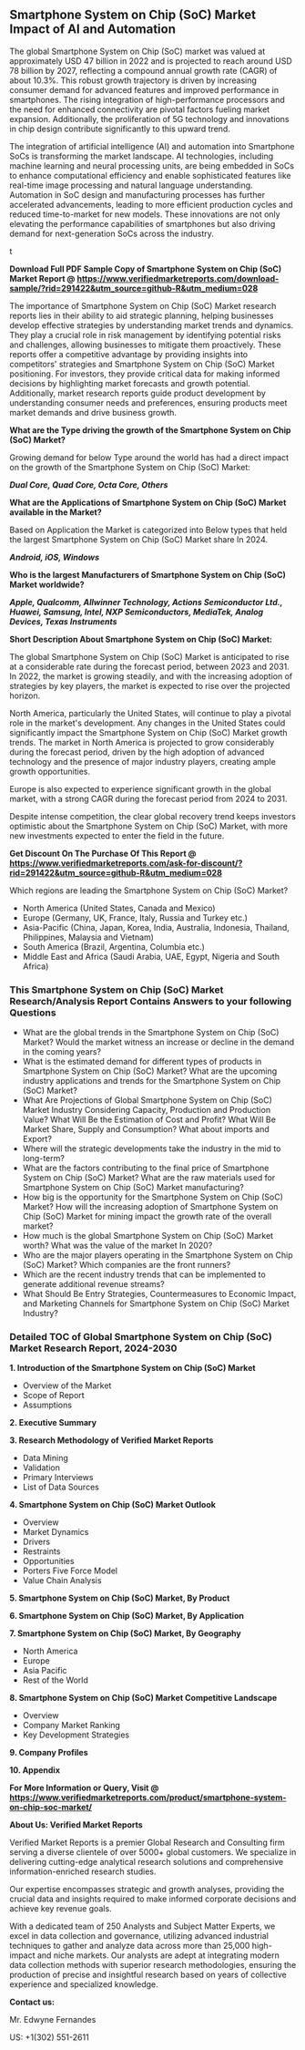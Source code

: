 <h2>Smartphone System on Chip (SoC) Market Impact of AI and Automation</h2><p>The global Smartphone System on Chip (SoC) market was valued at approximately USD 47 billion in 2022 and is projected to reach around USD 78 billion by 2027, reflecting a compound annual growth rate (CAGR) of about 10.3%. This robust growth trajectory is driven by increasing consumer demand for advanced features and improved performance in smartphones. The rising integration of high-performance processors and the need for enhanced connectivity are pivotal factors fueling market expansion. Additionally, the proliferation of 5G technology and innovations in chip design contribute significantly to this upward trend.</p><p>The integration of artificial intelligence (AI) and automation into Smartphone SoCs is transforming the market landscape. AI technologies, including machine learning and neural processing units, are being embedded in SoCs to enhance computational efficiency and enable sophisticated features like real-time image processing and natural language understanding. Automation in SoC design and manufacturing processes has further accelerated advancements, leading to more efficient production cycles and reduced time-to-market for new models. These innovations are not only elevating the performance capabilities of smartphones but also driving demand for next-generation SoCs across the industry.</p>t</p><p id="" class=""><strong>Download Full PDF Sample Copy of Smartphone System on Chip (SoC) Market Report @ <a href="https://www.verifiedmarketreports.com/download-sample/?rid=291422&utm_source=github-R&utm_medium=028" target="_blank">https://www.verifiedmarketreports.com/download-sample/?rid=291422&utm_source=github-R&utm_medium=028</a></strong></p><p>The importance of&nbsp;Smartphone System on Chip (SoC) Market research reports lies in their ability to aid strategic planning, helping businesses develop effective strategies by understanding market trends and dynamics. They play a crucial role in risk management by identifying potential risks and challenges, allowing businesses to mitigate them proactively. These reports offer a competitive advantage by providing insights into competitors' strategies and Smartphone System on Chip (SoC) Market positioning. For investors, they provide critical data for making informed decisions by highlighting market forecasts and growth potential. Additionally, market research reports guide product development by understanding consumer needs and preferences, ensuring products meet market demands and drive business growth.</p><p><strong>What are the&nbsp;Type driving the growth of the Smartphone System on Chip (SoC) Market?</strong></p><p id="" class="">Growing demand for below Type around the world has had a direct impact on the growth of the Smartphone System on Chip (SoC) Market:</p><em><strong>Dual Core, Quad Core, Octa Core, Others</strong></em></p><strong>What are the&nbsp;Applications&nbsp;of Smartphone System on Chip (SoC) Market available in the Market?</strong></p><p id="" class="">Based on Application the Market is categorized into Below types that held the largest Smartphone System on Chip (SoC) Market share In 2024.</p><em><strong>Android, iOS, Windows</strong></em></p><strong>Who is the largest Manufacturers of Smartphone System on Chip (SoC) Market worldwide?</strong></p><p><em><strong>Apple, Qualcomm, Allwinner Technology, Actions Semiconductor Ltd., Huawei, Samsung, Intel, NXP Semiconductors, MediaTek, Analog Devices, Texas Instruments</strong></em></p><p id="" class=""><strong>Short Description About Smartphone System on Chip (SoC) Market:</strong></p><p>The global Smartphone System on Chip (SoC) Market is anticipated to rise at a considerable rate during the forecast period, between 2023 and 2031. In 2022, the market is growing steadily, and with the increasing adoption of strategies by key players, the market is expected to rise over the projected horizon.</p><p>North America, particularly the United States, will continue to play a pivotal role in the market's development. Any changes in the United States could significantly impact the Smartphone System on Chip (SoC) Market growth trends. The market in North America is projected to grow considerably during the forecast period, driven by the high adoption of advanced technology and the presence of major industry players, creating ample growth opportunities.</p><p>Europe is also expected to experience significant growth in the global market, with a strong CAGR during the forecast period from 2024 to 2031.</p><p>Despite intense competition, the clear global recovery trend keeps investors optimistic about the Smartphone System on Chip (SoC) Market, with more new investments expected to enter the field in the future.</p><p id="" class=""><strong>Get Discount On The Purchase Of This Report @ <a href="https://www.verifiedmarketreports.com/ask-for-discount/?rid=291422&utm_source=github-R&utm_medium=028" target="_blank">https://www.verifiedmarketreports.com/ask-for-discount/?rid=291422&utm_source=github-R&utm_medium=028</a></strong></p>Which regions are leading the Smartphone System on Chip (SoC) Market?</p><ul><li>North America (United States, Canada and Mexico)</li><li>Europe (Germany, UK, France, Italy, Russia and Turkey etc.)</li><li>Asia-Pacific (China, Japan, Korea, India, Australia, Indonesia, Thailand, Philippines, Malaysia and Vietnam)</li><li>South America (Brazil, Argentina, Columbia etc.)</li><li>Middle East and Africa (Saudi Arabia, UAE, Egypt, Nigeria and South Africa)</li></ul><h3 id="" class="">This Smartphone System on Chip (SoC) Market Research/Analysis Report Contains Answers to your following Questions</h3><ul><li>What are the global trends in the Smartphone System on Chip (SoC) Market? Would the market witness an increase or decline in the demand in the coming years?</li><li>What is the estimated demand for different types of products in Smartphone System on Chip (SoC) Market? What are the upcoming industry applications and trends for the Smartphone System on Chip (SoC) Market?</li><li>What Are Projections of Global Smartphone System on Chip (SoC) Market Industry Considering Capacity, Production and Production Value? What Will Be the Estimation of Cost and Profit? What Will Be Market Share, Supply and Consumption? What about imports and Export?</li><li>Where will the strategic developments take the industry in the mid to long-term?</li><li>What are the factors contributing to the final price of Smartphone System on Chip (SoC) Market? What are the raw materials used for Smartphone System on Chip (SoC) Market manufacturing?</li><li>How big is the opportunity for the Smartphone System on Chip (SoC) Market? How will the increasing adoption of Smartphone System on Chip (SoC) Market for mining impact the growth rate of the overall market?</li><li>How much is the global Smartphone System on Chip (SoC) Market worth? What was the value of the market In 2020?</li><li>Who are the major players operating in the Smartphone System on Chip (SoC) Market? Which companies are the front runners?</li><li>Which are the recent industry trends that can be implemented to generate additional revenue streams?</li><li>What Should Be Entry Strategies, Countermeasures to Economic Impact, and Marketing Channels for Smartphone System on Chip (SoC) Market Industry?</li></ul><h3 id="" class="">Detailed TOC of Global Smartphone System on Chip (SoC) Market Research Report, 2024-2030</h3><p id="" class=""><strong>1. Introduction of the Smartphone System on Chip (SoC) Market</strong></p><ul><li>Overview of the Market</li><li>Scope of Report</li><li>Assumptions</li></ul><p id="" class=""><strong>2. Executive Summary</strong></p><p id="" class=""><strong>3. Research Methodology of Verified Market Reports</strong></p><ul><li>Data Mining</li><li>Validation</li><li>Primary Interviews</li><li>List of Data Sources</li></ul><p id="" class=""><strong>4. Smartphone System on Chip (SoC) Market Outlook</strong></p><ul><li>Overview</li><li>Market Dynamics</li><li>Drivers</li><li>Restraints</li><li>Opportunities</li><li>Porters Five Force Model</li><li>Value Chain Analysis</li></ul><p id="" class=""><strong>5. Smartphone System on Chip (SoC) Market, By Product</strong></p><p id="" class=""><strong>6. Smartphone System on Chip (SoC) Market, By Application</strong></p><p id="" class=""><strong>7. Smartphone System on Chip (SoC) Market, By Geography</strong></p><ul><li>North America</li><li>Europe</li><li>Asia Pacific</li><li>Rest of the World</li></ul><p id="" class=""><strong>8. Smartphone System on Chip (SoC) Market Competitive Landscape</strong></p><ul><li>Overview</li><li>Company Market Ranking</li><li>Key Development Strategies</li></ul><p id="" class=""><strong>9. Company Profiles</strong></p><p id="" class=""><strong>10. Appendix</strong></p><p id="" class=""><strong>For More Information or Query, Visit @ <a href="https://www.verifiedmarketreports.com/product/smartphone-system-on-chip-soc-market/" target="_blank">https://www.verifiedmarketreports.com/product/smartphone-system-on-chip-soc-market/</a></strong></p><p id="" class=""><strong>About Us: Verified Market Reports</strong></p><p id="" class="">Verified Market Reports is a premier Global Research and Consulting firm serving a diverse clientele of over 5000+ global customers. We specialize in delivering cutting-edge analytical research solutions and comprehensive information-enriched research studies.</p><p id="" class="">Our expertise encompasses strategic and growth analyses, providing the crucial data and insights required to make informed corporate decisions and achieve key revenue goals.</p><p id="" class="">With a dedicated team of 250 Analysts and Subject Matter Experts, we excel in data collection and governance, utilizing advanced industrial techniques to gather and analyze data across more than 25,000 high-impact and niche markets. Our analysts are adept at integrating modern data collection methods with superior research methodologies, ensuring the production of precise and insightful research based on years of collective experience and specialized knowledge.</p><p id="" class=""><strong>Contact us:</strong></p><p id="" class="">Mr. Edwyne Fernandes</p><p id="" class="">US: +1(302) 551-2611</p>
